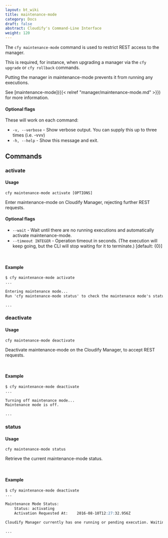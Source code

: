```yaml
---
layout: bt_wiki
title: maintenance-mode
category: Docs
draft: false
abstract: Cloudify's Command-Line Interface
weight: 120
---
```


The `cfy maintenance-mode` command is used to restrict REST access to the manager.

This is required, for instance, when upgrading a manager via the `cfy upgrade` or `cfy rollback` commands.

Putting the manager in maintenance-mode prevents it from running any executions.

See [maintenance-mode]({{< relref "manager/maintenance-mode.md" >}}) for more information.

#### Optional flags

These will work on each command:

* `-v, --verbose` - Show verbose output. You can supply this up to three times (i.e. -vvv)
* `-h, --help` - Show this message and exit.


## Commands

### activate

#### Usage 
`cfy maintenance-mode activate [OPTIONS]`

Enter maintenance-mode on Cloudify Manager, rejecting further REST requests.

#### Optional flags

* `--wait` - 			Wait until there are no running executions and
                     	automatically activate maintenance-mode.
* `--timeout INTEGER` - Operation timeout in seconds. (The execution will
                     	keep going, but the CLI will stop waiting for it to
                     	terminate.) [default: {0}]

&nbsp;
#### Example

```markdown
$ cfy maintenance-mode activate
...

Entering maintenance mode...
Run 'cfy maintenance-mode status' to check the maintenance mode's status.

...
```


### deactivate

#### Usage 
`cfy maintenance-mode deactivate` 

Deactivate maintenance-mode on the Cloudify Manager, to accept REST requests.

&nbsp;
#### Example

```markdown
$ cfy maintenance-mode deactivate
...

Turning off maintenance mode...
Maintenance mode is off.

...
```


### status

#### Usage 
`cfy maintenance-mode status`

Retrieve the current maintenance-mode status.

&nbsp;
#### Example

```markdown
$ cfy maintenance-mode deactivate
...

Maintenance Mode Status:
	Status:	activating
	Activation Requested At:	2016-08-10T12:27:32.956Z

Cloudify Manager currently has one running or pending execution. Waiting for it to finish before entering maintenance mode.

...
```